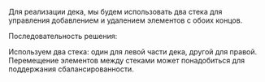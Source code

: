 Для реализации дека, мы будем использовать два стека для управления добавлением и удалением элементов с обоих концов.

Последовательность решения:

Используем два стека: один для левой части дека, другой для правой.
Перемещение элементов между стеками может понадобиться для поддержания сбалансированности.
